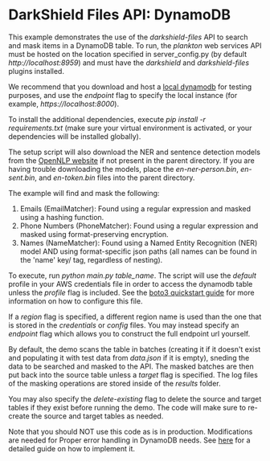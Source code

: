 # DarkShield Files API: DynamoDB

This example demonstrates the use of the *darkshield-files* API to search and 
mask items in a DynamoDB table. To run, the *plankton* web services API 
must be hosted on the location specified in server_config.py (by default *http://localhost:8959*) and must have the *darkshield* and 
*darkshield-files* plugins installed.

We recommend that you download and host a [local dynamodb](https://docs.aws.amazon.com/amazondynamodb/latest/developerguide/DynamoDBLocal.DownloadingAndRunning.html) 
for testing purposes, and use the *endpoint* flag to specify the local instance
(for example, *https://localhost:8000*).

To install the additional dependencies, execute *pip install -r requirements.txt* 
(make sure your virtual environment is activated, or your dependencies will 
be installed globally).

The setup script will also download the NER and sentence detection models from 
the [OpenNLP website](http://opennlp.sourceforge.net/models-1.5/) if not present 
in the parent directory. If you are having trouble downloading the models, place 
the *en-ner-person.bin*, *en-sent.bin*, and *en-token.bin* files into the 
parent directory.

The example will find and mask the following:

1. Emails (EmailMatcher): Found using a regular expression and masked using a 
hashing function.
2. Phone Numbers (PhoneMatcher): Found using a regular expression and masked 
using format-preserving encryption.
3. Names (NameMatcher): Found using a Named Entity Recognition (NER) model AND 
using format-specific json paths (all names can be found in the 'name' key/
tag, regardless of nesting).

To execute, run *python main.py table_name*. The script will use the *default*
profile in your AWS credentials file in order to access the dynamodb table unless the
*profile* flag is included. See the [boto3 quickstart guide](https://boto3.amazonaws.com/v1/documentation/api/latest/guide/quickstart.html#configuration)
for more information on how to configure this file.

If a *region* flag is specified, a different region name is used than the one that is
stored in the *credentials* or *config* files. You may instead specify an *endpoint*
flag which allows you to construct the full endpoint url yourself.

By default, the demo scans the table in batches (creating it if it doesn't exist 
and populating it with test data from *data.json* if it is empty), sneding the data
to be searched and masked to the API. The masked batches are then put back into
the source table unless a *target* flag is specified. The log files of the masking
operations are stored inside of the *results* folder.

You may also specify the *delete-existing* flag to delete the source and target
tables if they exist before running the demo. The code will make sure to re-create
the source and target tables as needed.

Note that you should NOT use this code as is in production. Modifications are needed
for Proper error handling in DynamoDB needs. See [here](https://docs.aws.amazon.com/amazondynamodb/latest/developerguide/Programming.Errors.html)
for a detailed guide on how to implement it.
